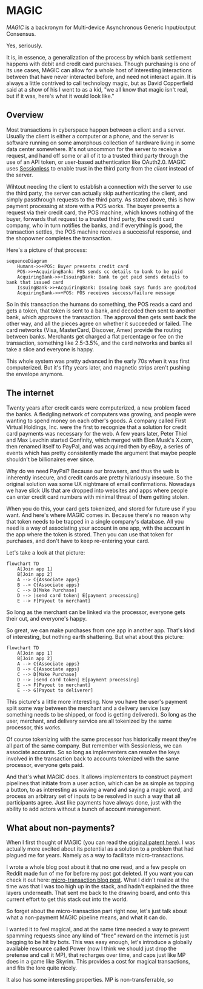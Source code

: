 # MAGIC

*MAGIC* is a backronym for Multi-device Asynchronous Generic Input/output Consensus.

Yes, seriously. 

It is, in essence, a generalization of the process by which bank settlement happens with debit and credit card purchases. 
Though purchasing is one of its use cases, MAGIC can allow for a whole host of interesting interactions between that have never interacted before, and need not interact again.
It is always a little contrived to call technology magic, but as David Copperfield said at a show of his I went to as a kid, "we all know that magic isn't real, but if it was, here's what it would look like."

<MAGIC video>

## Overview

Most transactions in cyberspace happen between a client and a server.
Usually the client is either a computer or a phone, and the server is software running on some amorphous collection of hardware living in some data center somewhere.
It's not uncommon for the server to receive a request, and hand off some or all of it to a trusted third party through the use of an API token, or user-based authentication like OAuth2.0. 
MAGIC uses [Sessionless][sessionless] to enable trust in the third party from the _client_ instead of the server.

Wihtout needing the client to establish a connection with the server to use the third party, the server can actually skip authenticating the client, and simply passthrough requests to the third party.
As stated above, this is how payment processing at store with a POS works. 
The buyer presents a request via their credit card, the POS machine, which knows nothing of the buyer, forwards that request to a trusted third party, the credit card company, who in turn notifies the banks, and if everything is good, the transaction settles, the POS machine receives a successful response, and the shopowner completes the transaction.

Here's a picture of that process:

```mermaid
sequenceDiagram
    Humans->>+POS: Buyer presents credit card
    POS->>+AcquiringBank: POS sends cc details to bank to be paid
    AcquiringBank->>+IssuingBank: Bank to get paid sends details to bank that issued card
    IssuingBank->>+AcquiringBank: Issuing bank says funds are good/bad
    AcquiringBank->>+POS: POS receives success/failure message
```

So in this transaction the humans do something, the POS reads a card and gets a token, that token is sent to a bank, and decoded then sent to another bank, which approves the transaction. 
The approval then gets sent back the other way, and all the pieces agree on whether it succeeded or failed. 
The card networks (Visa, MasterCard, Discover, Amex) provide the routing between banks. 
Merchants get charged a flat percentage or fee on the transaction, something like 2.5-3.5%, and the card networks and banks all take a slice and everyone is happy.

This whole system was pretty advanced in the early 70s when it was first computerized. 
But it's fifty years later, and magnetic strips aren't pushing the envelope anymore.

## The internet

Twenty years after credit cards were computerized, a new problem faced the banks.
A fledgling network of computers was growing, and people were wanting to spend money on each other's goods.
A company called First Virtual Holdings, Inc. were the first to recognize that a solution for credit card payments was necessary for the web.
A few years later, Peter Thiel and Max Levchin started Confinity, which merged with Elon Musk's X.com, then renamed itself to PayPal, and was acquired then by eBay, a series of events which has pretty consistently made the argument that maybe people shouldn't be billionaires ever since.

Why do we need PayPal? 
Because our browsers, and thus the web is inherently insecure, and credit cards are pretty hilariously insecure.
So the original solution was some UX nightmare of email confirmations. 
Nowadays we have slick UIs that are dropped into websites and apps where people can enter credit card numbers with minimal threat of them getting stolen. 

When you do this, your card gets tokenized, and stored for future use if you want. 
And here's where MAGIC comes in.
Because there's no reason why that token needs to be trapped in a single company's database.
All you need is a way of associating your account in one app, with the account in the app where the token is stored.
Then you can use that token for purchases, and don't have to keep re-entering your card.

Let's take a look at that picture:

```mermaid
flowchart TD
    A[Join app 1] 
    B[Join app 2]
    A --> C{Associate apps}
    B --> C{Associate apps}
    C --> D[Make Purchase]
    D --> |send card token| E[payment processing]
    E --> F[Payout to merchant]
```

So long as the merchant can be linked via the processor, everyone gets their cut, and everyone's happy.

So great, we can make purchases from one app in another app. 
That's kind of interesting, but nothing earth shattering. 
But what about this picture:

```mermaid
flowchart TD
    A[Join app 1] 
    B[Join app 2]
    A --> C{Associate apps}
    B --> C{Associate apps}
    C --> D[Make Purchase]
    D --> |send card token| E[payment processing]
    E --> F[Payout to merchant]
    E --> G[Payout to deliverer]
```

This picture's a little more interesting. 
Now you have the user's payment split some way between the merchant and a delivery service (say something needs to be shipped, or food is getting delivered).
So long as the user, merchant, and delivery service are all tokenized by the same processor, this works.

Of course tokenizing with the same processor has historically meant they're all part of the same company.
But remember with Sessionless, we can associate accounts. 
So so long as implementers can resolve the keys involved in the transaction back to accounts tokenized with the same processor, everyone gets paid.

And that's what MAGIC does.
It allows implementers to construct payment pipelines that initiate from a user action, which can be as simple as tapping a button, to as interesting as waving a wand and saying a magic word, and process an arbitrary set of inputs to be resolved in such a way that all participants agree. 
Just like payments have always done, just with the ability to add actors without a bunch of account management.

## What about non-payments?

When I first thought of MAGIC (you can read the [original patent here][magic-patent]). 
I was actually more excited about its potential as a solution to a problem that had plagued me for years.
Namely as a way to facilitate micro-transactions.

I wrote a whole blog post about it that no one read, and a few people on Reddit made fun of me for before my post got deleted.
If you want you can check it out here: [micro-transaction blog post][blog]. 
What I didn't realize at the time was that I was too high up in the stack, and hadn't explained the three layers underneath.
That sent me back to the drawing board, and onto this current effort to get this stack out into the world. 

So forget about the micro-transaction part right now, let's just talk about what a non-payment MAGIC pipeline means, and what it can do.

I wanted it to feel magical, and at the same time needed a way to prevent spamming requests since any kind of "free" reward on the internet is just begging to be hit by bots.
This was easy enough, let's introduce a globally available resource called Power (now I think we should just drop the pretense and call it MP), that recharges over time, and caps just like MP does in a game like Skyrim.
This provides a cost for magical transactions, and fits the lore quite nicely. 

It also has some interesting properties.
MP is non-transferrable, so 

[sessionless]: https://www.github.com/planet-nine-app/sessionless
[magic-patent]: https://www.planetnineapp.com/magic
[blog]: https://www.planetnineapp.com/blog
